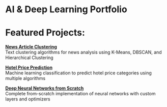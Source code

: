 # AI & Deep Learning Portfolio

# Featured Projects:

**[News Article Clustering](https://github.com/setdf/text-clustering-analysis)**  
Text clustering algorithms for news analysis using K-Means, DBSCAN, and Hierarchical Clustering

**[Hotel Price Prediction](https://github.com/setdf/machine-learning-hotel-pricing)**  
Machine learning classification to predict hotel price categories using multiple algorithms

**[Deep Neural Networks from Scratch](https://github.com/setdf/deep-neural-network-from-scratch)**  
Complete from-scratch implementation of neural networks with custom layers and optimizers
